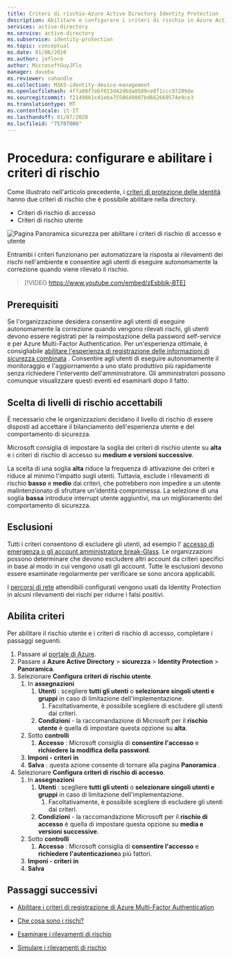 ```yaml
---
title: Criteri di rischio-Azure Active Directory Identity Protection
description: Abilitare e configurare i criteri di rischio in Azure Active Directory Identity Protection
services: active-directory
ms.service: active-directory
ms.subservice: identity-protection
ms.topic: conceptual
ms.date: 01/06/2020
ms.author: joflore
author: MicrosoftGuyJFlo
manager: daveba
ms.reviewer: sahandle
ms.collection: M365-identity-device-management
ms.openlocfilehash: 4ffa08f7ebf013d42d6da0589ce0f1ccc97289de
ms.sourcegitcommit: f2149861c41eba7558649807bd662669574e9ce3
ms.translationtype: MT
ms.contentlocale: it-IT
ms.lasthandoff: 01/07/2020
ms.locfileid: "75707006"
---
```

# <a name="how-to-configure-and-enable-risk-policies"></a>Procedura: configurare e abilitare i criteri di rischio

Come illustrato nell'articolo precedente, i [criteri di protezione delle identità](concept-identity-protection-policies.md) hanno due criteri di rischio che è possibile abilitare nella directory. 

- Criteri di rischio di accesso
- Criteri di rischio utente

![Pagina Panoramica sicurezza per abilitare i criteri di rischio di accesso e utente](./media/howto-identity-protection-configure-risk-policies/identity-protection-security-overview.png)

Entrambi i criteri funzionano per automatizzare la risposta ai rilevamenti dei rischi nell'ambiente e consentire agli utenti di eseguire autonomamente la correzione quando viene rilevato il rischio. 

> [!VIDEO https://www.youtube.com/embed/zEsbbik-BTE]

## <a name="prerequisites"></a>Prerequisiti 

Se l'organizzazione desidera consentire agli utenti di eseguire autonomamente la correzione quando vengono rilevati rischi, gli utenti devono essere registrati per la reimpostazione della password self-service e per Azure Multi-Factor Authentication. Per un'esperienza ottimale, è consigliabile [abilitare l'esperienza di registrazione delle informazioni di sicurezza combinata](../authentication/howto-registration-mfa-sspr-combined.md) . Consentire agli utenti di eseguire autonomamente il monitoraggio e l'aggiornamento a uno stato produttivo più rapidamente senza richiedere l'intervento dell'amministratore. Gli amministratori possono comunque visualizzare questi eventi ed esaminarli dopo il fatto. 

## <a name="choosing-acceptable-risk-levels"></a>Scelta di livelli di rischio accettabili

È necessario che le organizzazioni decidano il livello di rischio di essere disposti ad accettare il bilanciamento dell'esperienza utente e del comportamento di sicurezza. 

Microsoft consiglia di impostare la soglia dei criteri di rischio utente su **alta** e i criteri di rischio di accesso su **medium e versioni successive**.

La scelta di una soglia **alta** riduce la frequenza di attivazione dei criteri e riduce al minimo l'impatto sugli utenti. Tuttavia, esclude i rilevamenti di rischio **basso** e **medio** dai criteri, che potrebbero non impedire a un utente malintenzionato di sfruttare un'identità compromessa. La selezione di una soglia **bassa** introduce interrupt utente aggiuntivi, ma un miglioramento del comportamento di sicurezza.

## <a name="exclusions"></a>Esclusioni

Tutti i criteri consentono di escludere gli utenti, ad esempio l' [accesso di emergenza o gli account amministratore break-Glass](../users-groups-roles/directory-emergency-access.md). Le organizzazioni possono determinare che devono escludere altri account da criteri specifici in base al modo in cui vengono usati gli account. Tutte le esclusioni devono essere esaminate regolarmente per verificare se sono ancora applicabili.

I [percorsi di rete](../conditional-access/location-condition.md) attendibili configurati vengono usati da Identity Protection in alcuni rilevamenti dei rischi per ridurre i falsi positivi.

## <a name="enable-policies"></a>Abilita criteri

Per abilitare il rischio utente e i criteri di rischio di accesso, completare i passaggi seguenti.

1. Passare al [portale di Azure](https://portal.azure.com).
1. Passare a **Azure Active Directory** > **sicurezza** > **Identity Protection** > **Panoramica**.
1. Selezionare **Configura criteri di rischio utente**.
   1. In **assegnazioni**
      1. **Utenti** : scegliere **tutti gli utenti** o **selezionare singoli utenti e gruppi** in caso di limitazione dell'implementazione.
         1. Facoltativamente, è possibile scegliere di escludere gli utenti dai criteri.
      1. **Condizioni** - la raccomandazione di Microsoft per il **rischio utente** è quella di impostare questa opzione su **alta**.
   1. Sotto **controlli**
      1. **Accesso** : Microsoft consiglia di **consentire l'accesso** e **richiedere la modifica della password**.
   1. **Imponi - criteri** **in**
   1. **Salva** : questa azione consente di tornare alla pagina **Panoramica** .
1. Selezionare **Configura criteri di rischio di accesso**.
   1. In **assegnazioni**
      1. **Utenti** : scegliere **tutti gli utenti** o **selezionare singoli utenti e gruppi** in caso di limitazione dell'implementazione.
         1. Facoltativamente, è possibile scegliere di escludere gli utenti dai criteri.
      1. **Condizioni** - la raccomandazione Microsoft per il **rischio di accesso** è quella di impostare questa opzione su **media e versioni successive**.
   1. Sotto **controlli**
      1. **Accesso** : Microsoft consiglia di **consentire l'accesso** e **richiedere l'autenticazione**a più fattori.
   1. **Imponi - criteri** **in**
   1. **Salva**

## <a name="next-steps"></a>Passaggi successivi

- [Abilitare i criteri di registrazione di Azure Multi-Factor Authentication](howto-identity-protection-configure-mfa-policy.md)

- [Che cosa sono i rischi?](concept-identity-protection-risks.md)

- [Esaminare i rilevamenti di rischio](howto-identity-protection-investigate-risk.md)

- [Simulare i rilevamenti di rischio](howto-identity-protection-simulate-risk.md)
